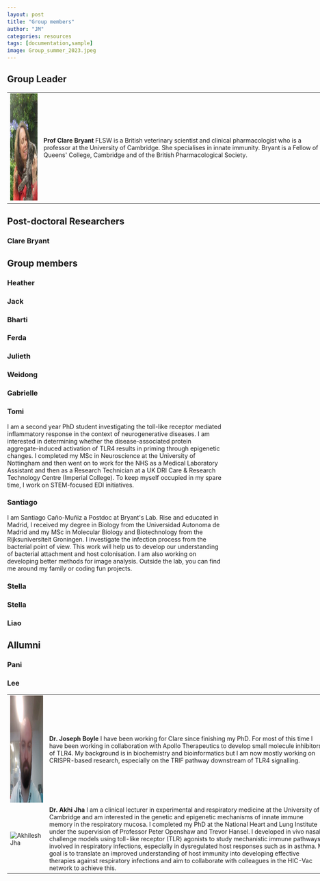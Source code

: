 ```yaml
---
layout: post
title: "Group members"
author: "JM"
categories: resources
tags: [documentation,sample]
image: Group_summer_2023.jpeg
---
```

<style>
	input {
		border-top-style: hidden;
		border-right-style: hidden;
		border-left-style: hidden;
		border-bottom-style: groove;
		background-color: #eee;
	}

	.no-outline:focus {
		outline: none;
	}

	table {
		border-collapse: collapse; 
		width: 150%;
		border: 0px;
		margin-right: 300px;
	}	

	table td { border: 0px;
	}
</style>

## Group Leader
<table border="0" cellpadding="0" cellspacing="0"> 
	<tr>
		<td><img src="https://github.com/Inflammedlab/Bryant_website/blob/gh-pages/assets/img/clarebryantcat.jpeg" height = "250" alt = 'Professor Clare Bryant'></td>
		<td><b>Prof Clare Bryant</b> FLSW is a British veterinary scientist and clinical pharmacologist who is a professor at the University of Cambridge. She specialises in innate immunity. Bryant is a Fellow of Queens' College, Cambridge and of the British Pharmacological Society. </td>
	</tr>	
</table>


## Post-doctoral Researchers
<table border="0" cellspacing="0" cellpadding="0"> 

<tr>
		<td><img src="https://github.com/Inflammedlab/Bryant_website/blob/gh-pages/assets/img/Joe.jpg" alt='Joseph Boyle' height = "250"></td>
		<td><b>Dr. Joseph Boyle</b> I have been working for Clare since finishing my PhD. For most of this time I have been working in collaboration with Apollo Therapeutics to develop small molecule inhibitors of TLR4. My background is in biochemistry and bioinformatics but I am now mostly working on CRISPR-based research, especially on the TRIF pathway downstream of TLR4 signalling.</td>
	</tr>

<tr>
		<td><img src="https://otr.medschl.cam.ac.uk/files/media/akhilesh_jha_portrait_square_resize_1.jpg" alt='Akhilesh Jha' height = "250"></td>
		<td><b>Dr. Akhi Jha</b> I am a clinical lecturer in experimental and respiratory medicine at the University of Cambridge and am interested in the genetic and epigenetic mechanisms of innate immune memory in the respiratory mucosa. I completed my PhD at the National Heart and Lung Institute under the supervision of Professor Peter Openshaw and Trevor Hansel. I developed in vivo nasal challenge models using toll-like receptor (TLR) agonists to study mechanistic immune pathways involved in respiratory infections, especially in dysregulated host responses such as in asthma. My goal is to translate an improved understanding of host immunity into developing effective therapies against respiratory infections and aim to collaborate with colleagues in the HIC-Vac network to achieve this.</td>
	</tr>

### Clare Bryant

## Group members
### Heather

### Jack

### Bharti

### Ferda

### Julieth

### Weidong

### Gabrielle

### Tomi
I am a second year PhD student investigating the toll-like receptor mediated inflammatory response in the context of neurogenerative diseases. I am interested in determining whether the disease-associated protein aggregate-induced activation of TLR4 results in priming through epigenetic changes. I completed my MSc in Neuroscience at the University of Nottingham and then went on to work for the NHS as a Medical Laboratory Assistant and then as a Research Technician at a UK DRI Care & Research Technology Centre (Imperial College). To keep myself occupied in my spare time, I work on STEM-focused EDI initiatives.
### Santiago

I am Santiago Caño-Muñiz a Postdoc at Bryant's Lab. Rise and educated in Madrid, I received my degree in Biology from the Universidad Autonoma de Madrid and my MSc in Molecular Biology and Biotechnology from the Rijksuniversiteit Groningen. I investigate the infection process from the bacterial point of view. This work will help us to develop our understanding of bacterial attachment and host colonisation. I am also working on developing better methods for image analysis. Outside the lab, you can find me around my family or coding fun projects.

### Stella

### Stella

### Liao

## Allumni

### Pani

### Lee



